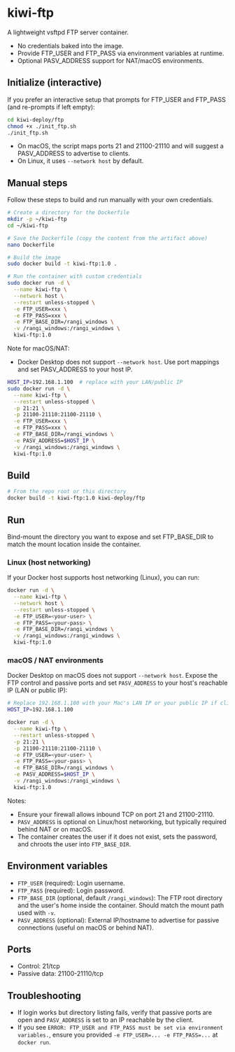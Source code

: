# kiwi-ftp

A lightweight vsftpd FTP server container.

- No credentials baked into the image.
- Provide FTP_USER and FTP_PASS via environment variables at runtime.
- Optional PASV_ADDRESS support for NAT/macOS environments.

## Initialize (interactive)
If you prefer an interactive setup that prompts for FTP_USER and FTP_PASS (and re-prompts if left empty):

```sh
cd kiwi-deploy/ftp
chmod +x ./init_ftp.sh
./init_ftp.sh
```

- On macOS, the script maps ports 21 and 21100-21110 and will suggest a PASV_ADDRESS to advertise to clients.
- On Linux, it uses `--network host` by default.

## Manual steps
Follow these steps to build and run manually with your own credentials.

```sh
# Create a directory for the Dockerfile
mkdir -p ~/kiwi-ftp
cd ~/kiwi-ftp

# Save the Dockerfile (copy the content from the artifact above)
nano Dockerfile

# Build the image
sudo docker build -t kiwi-ftp:1.0 .

# Run the container with custom credentials
sudo docker run -d \
  --name kiwi-ftp \
  --network host \
  --restart unless-stopped \
  -e FTP_USER=xxx \
  -e FTP_PASS=xxx \
  -e FTP_BASE_DIR=/rangi_windows \
  -v /rangi_windows:/rangi_windows \
  kiwi-ftp:1.0
```

Note for macOS/NAT:
- Docker Desktop does not support `--network host`. Use port mappings and set PASV_ADDRESS to your host IP.

```sh
HOST_IP=192.168.1.100  # replace with your LAN/public IP
sudo docker run -d \
  --name kiwi-ftp \
  --restart unless-stopped \
  -p 21:21 \
  -p 21100-21110:21100-21110 \
  -e FTP_USER=xxx \
  -e FTP_PASS=xxx \
  -e FTP_BASE_DIR=/rangi_windows \
  -e PASV_ADDRESS=$HOST_IP \
  -v /rangi_windows:/rangi_windows \
  kiwi-ftp:1.0
```

## Build

```sh
# From the repo root or this directory
docker build -t kiwi-ftp:1.0 kiwi-deploy/ftp
```

## Run

Bind-mount the directory you want to expose and set FTP_BASE_DIR to match the mount location inside the container.

### Linux (host networking)
If your Docker host supports host networking (Linux), you can run:

```sh
docker run -d \
  --name kiwi-ftp \
  --network host \
  --restart unless-stopped \
  -e FTP_USER=<your-user> \
  -e FTP_PASS=<your-pass> \
  -e FTP_BASE_DIR=/rangi_windows \
  -v /rangi_windows:/rangi_windows \
  kiwi-ftp:1.0
```

### macOS / NAT environments
Docker Desktop on macOS does not support `--network host`. Expose the FTP control and passive ports and set `PASV_ADDRESS` to your host's reachable IP (LAN or public IP):

```sh
# Replace 192.168.1.100 with your Mac's LAN IP or your public IP if clients connect over the internet
HOST_IP=192.168.1.100

docker run -d \
  --name kiwi-ftp \
  --restart unless-stopped \
  -p 21:21 \
  -p 21100-21110:21100-21110 \
  -e FTP_USER=<your-user> \
  -e FTP_PASS=<your-pass> \
  -e FTP_BASE_DIR=/rangi_windows \
  -e PASV_ADDRESS=$HOST_IP \
  -v /rangi_windows:/rangi_windows \
  kiwi-ftp:1.0
```

Notes:
- Ensure your firewall allows inbound TCP on port 21 and 21100-21110.
- `PASV_ADDRESS` is optional on Linux/host networking, but typically required behind NAT or on macOS.
- The container creates the user if it does not exist, sets the password, and chroots the user into `FTP_BASE_DIR`.

## Environment variables
- `FTP_USER` (required): Login username.
- `FTP_PASS` (required): Login password.
- `FTP_BASE_DIR` (optional, default `/rangi_windows`): The FTP root directory and the user's home inside the container. Should match the mount path used with `-v`.
- `PASV_ADDRESS` (optional): External IP/hostname to advertise for passive connections (useful on macOS or behind NAT).

## Ports
- Control: 21/tcp
- Passive data: 21100-21110/tcp

## Troubleshooting
- If login works but directory listing fails, verify that passive ports are open and `PASV_ADDRESS` is set to an IP reachable by the client.
- If you see `ERROR: FTP_USER and FTP_PASS must be set via environment variables.`, ensure you provided `-e FTP_USER=... -e FTP_PASS=...` at `docker run`.
